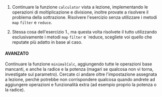 1. Continuare la funzione `calculator` vista a lezione, implementando le operazioni di moltiplicazione e divisione, inoltre provate a risolvere il problema della sottrazione.
   Risolvere l'esercizio senza utilizzare i metodi `map` `filter` e `reduce`.

2. Stessa cosa dell'esercizio 1., ma questa volta risolvete il tutto utilizzando esclusivamente i metodi `map` `filter` e `reduce, scegliete voi quello che reputate più adatto in base al caso.

#### AVANZATO

Continuare la funzione `minimalCalc`, aggiungendo tutte le operazioni base mancanti, e anche la radice e la potenza (magari se qualcosa non vi torna, investigate sul parametro). Cercate ci andare oltre l'impostazione assegnata a lezione, perchè potrebbe non corrispondere qualcosa quando andrete ad aggiungere operazioni e funzionalità extra (ad esempio proprio la potenza o la radice).

